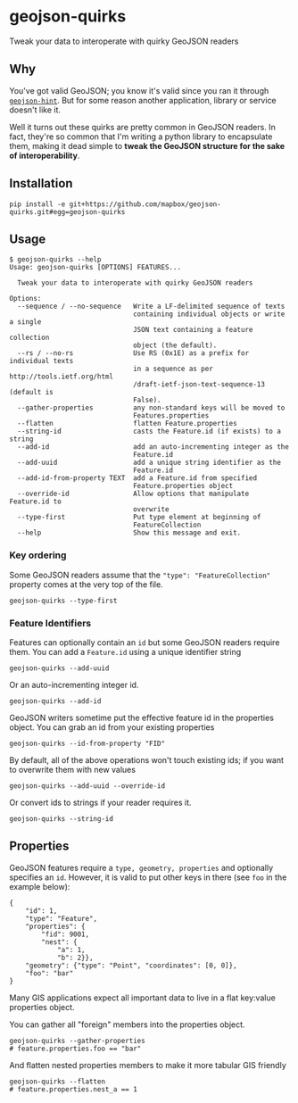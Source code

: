 # geojson-quirks

Tweak your data to interoperate with quirky GeoJSON readers

## Why

You've got valid GeoJSON; you know it's valid since you ran it through [`geojson-hint`](https://github.com/mapbox/geojsonhint). But for some reason another application, library or service doesn't like it. 

Well it turns out these quirks are pretty common in GeoJSON readers. In fact, they're so common that I'm writing a python library to encapsulate them, making it dead simple to **tweak the GeoJSON structure for the sake of interoperability**.

## Installation

```
pip install -e git+https://github.com/mapbox/geojson-quirks.git#egg=geojson-quirks
```

## Usage

```
$ geojson-quirks --help
Usage: geojson-quirks [OPTIONS] FEATURES...

  Tweak your data to interoperate with quirky GeoJSON readers

Options:
  --sequence / --no-sequence   Write a LF-delimited sequence of texts
                               containing individual objects or write a single
                               JSON text containing a feature collection
                               object (the default).
  --rs / --no-rs               Use RS (0x1E) as a prefix for individual texts
                               in a sequence as per http://tools.ietf.org/html
                               /draft-ietf-json-text-sequence-13 (default is
                               False).
  --gather-properties          any non-standard keys will be moved to
                               Features.properties
  --flatten                    flatten Feature.properties
  --string-id                  casts the Feature.id (if exists) to a string
  --add-id                     add an auto-incrementing integer as the
                               Feature.id
  --add-uuid                   add a unique string identifier as the
                               Feature.id
  --add-id-from-property TEXT  add a Feature.id from specified
                               Feature.properties object
  --override-id                Allow options that manipulate Feature.id to
                               overwrite
  --type-first                 Put type element at beginning of
                               FeatureCollection
  --help                       Show this message and exit.
```

### Key ordering

Some GeoJSON readers assume that the `"type": "FeatureCollection"` property comes at the very top of the file. 

```
geojson-quirks --type-first
```

### Feature Identifiers

Features can optionally contain an `id` but some GeoJSON readers require them. You can add a `Feature.id` using a unique identifier string

    geojson-quirks --add-uuid

Or an auto-incrementing integer id.

    geojson-quirks --add-id

GeoJSON writers sometime put the effective feature id in the properties object. You can grab an id from your existing properties

    geojson-quirks --id-from-property "FID"

By default, all of the above operations won't touch existing ids; if you want to overwrite them with new values

    geojson-quirks --add-uuid --override-id

Or convert ids to strings if your reader requires it.

    geojson-quirks --string-id

## Properties

GeoJSON features require a `type, geometry, properties` and optionally specifies an `id`.
However, it is valid to put other keys in there (see `foo` in the example below):

```
{
    "id": 1,
    "type": "Feature",
    "properties": {
        "fid": 9001,
        "nest": {
            "a": 1,
            "b": 2}},
    "geometry": {"type": "Point", "coordinates": [0, 0]},
    "foo": "bar"
}
```

Many GIS applications expect all important data to live in a flat key:value properties object. 

You can gather all "foreign" members into the properties object.

    geojson-quirks --gather-properties
    # feature.properties.foo == "bar"

And flatten nested properties members to make it more tabular GIS friendly

    geojson-quirks --flatten
    # feature.properties.nest_a == 1
